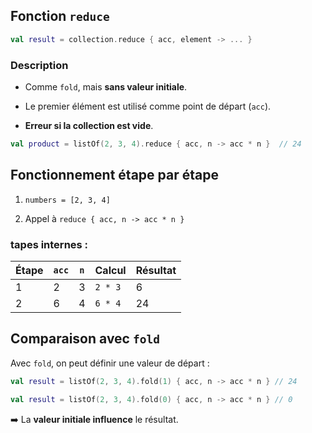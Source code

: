 ## Fonction `reduce`

```kotlin
val result = collection.reduce { acc, element -> ... }
```

### Description

- Comme `fold`, mais **sans valeur initiale**.

- Le premier élément est utilisé comme point de départ (`acc`).

- **Erreur si la collection est vide**.

```kotlin
val product = listOf(2, 3, 4).reduce { acc, n -> acc * n }  // 24
```

## Fonctionnement étape par étape

1. `numbers = [2, 3, 4]`

2. Appel à `reduce { acc, n -> acc * n }`

### tapes internes :

| Étape | `acc` | `n` | Calcul  | Résultat |
| ----- | ----- | --- | ------- | -------- |
| 1     | 2     | 3   | `2 * 3` | 6        |
| 2     | 6     | 4   | `6 * 4` | 24       |

## Comparaison avec `fold`

Avec `fold`, on peut définir une valeur de départ :

```kotlin
val result = listOf(2, 3, 4).fold(1) { acc, n -> acc * n } // 24
```

```kotlin
val result = listOf(2, 3, 4).fold(0) { acc, n -> acc * n } // 0
```

➡️ La **valeur initiale influence** le résultat.
